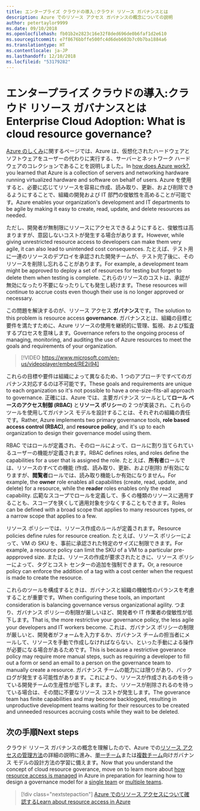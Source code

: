 ```yaml
---
title: エンタープライズ クラウドの導入:クラウド リソース ガバナンスとは
description: Azure でのリソース アクセス ガバナンスの概念についての説明
author: petertaylor9999
ms.date: 09/10/2018
ms.openlocfilehash: fb01b2e2823c16e32f8ded696de0b6faf1d2e610
ms.sourcegitcommit: e7f8676bbffe500fc4d6deb603b7c0b7ba1884a6
ms.translationtype: HT
ms.contentlocale: ja-JP
ms.lasthandoff: 12/10/2018
ms.locfileid: "53179282"
---
```

# <a name="enterprise-cloud-adoption-what-is-cloud-resource-governance"></a><span data-ttu-id="3dbf5-103">エンタープライズ クラウドの導入:クラウド リソース ガバナンスとは</span><span class="sxs-lookup"><span data-stu-id="3dbf5-103">Enterprise Cloud Adoption: What is cloud resource governance?</span></span>

<span data-ttu-id="3dbf5-104">[Azure のしくみ](what-is-azure.md)に関するページでは、Azure は、仮想化されたハードウェアとソフトウェアをユーザーの代わりに実行する、サーバーとネットワーク ハードウェアのコレクションであることを説明しました。</span><span class="sxs-lookup"><span data-stu-id="3dbf5-104">In [how does Azure work?](what-is-azure.md), you learned that Azure is a collection of servers and networking hardware running virtualized hardware and software on behalf of users.</span></span> <span data-ttu-id="3dbf5-105">Azure を使用すると、必要に応じてリソースを容易に作成、読み取り、更新、および削除できるようにすることで、組織の開発および IT 部門の俊敏性を高めることが可能です。</span><span class="sxs-lookup"><span data-stu-id="3dbf5-105">Azure enables your organization's development and IT departments to be agile by making it easy to create, read, update, and delete resources as needed.</span></span>

<span data-ttu-id="3dbf5-106">ただし、開発者が無制限にリソースにアクセスできるようにすると、俊敏性は高まりますが、意図しないコストが発生する場合があります。</span><span class="sxs-lookup"><span data-stu-id="3dbf5-106">However, while giving unrestricted resource access to developers can make them very agile, it can also lead to unintended cost consequences.</span></span> <span data-ttu-id="3dbf5-107">たとえば、テスト用に一連のリソースのデプロイを承認された開発チームが、テスト完了後に、そのリソースを削除し忘れることがあります。</span><span class="sxs-lookup"><span data-stu-id="3dbf5-107">For example, a development team might be approved to deploy a set of resources for testing but forget to delete them when testing is complete.</span></span> <span data-ttu-id="3dbf5-108">これらのリソースのコストは、承認が無効になったり不要になったりしても発生し続けます。</span><span class="sxs-lookup"><span data-stu-id="3dbf5-108">These resources will continue to accrue costs even though their use is no longer approved or necessary.</span></span> 

<span data-ttu-id="3dbf5-109">この問題を解決するのが、リソース アクセス **ガバナンス**です。</span><span class="sxs-lookup"><span data-stu-id="3dbf5-109">The solution to this problem is resource access **governance**.</span></span> <span data-ttu-id="3dbf5-110">ガバナンスとは、組織の目標と要件を満たすために、Azure リソースの使用を継続的に管理、監視、および監査するプロセスを意味します。</span><span class="sxs-lookup"><span data-stu-id="3dbf5-110">Governance refers to the ongoing process of managing, monitoring, and auditing the use of Azure resources to meet the goals and requirements of your organization.</span></span> 

> [!VIDEO https://www.microsoft.com/en-us/videoplayer/embed/RE2ii94] 

<span data-ttu-id="3dbf5-111">これらの目標や要件は組織によって異なるため、1 つのアプローチですべてのガバナンス対応するのは不可能です。</span><span class="sxs-lookup"><span data-stu-id="3dbf5-111">These goals and requirements are unique to each organization so it's not possible to have a one-size-fits-all approach to governance.</span></span> <span data-ttu-id="3dbf5-112">正確には、Azure では、主要ガバナンス ツールとして**ロール ベースのアクセス制御 (RBAC)** と**リソース ポリシー**の 2 つが実装され、これらのツールを使用してガバナンス モデルを設計することは、それぞれの組織の責任です。</span><span class="sxs-lookup"><span data-stu-id="3dbf5-112">Rather, Azure implements two primary governance tools, **role based access control (RBAC)**, and **resource policy**, and it's up to each organization to design their governance model using them.</span></span>

<span data-ttu-id="3dbf5-113">RBAC ではロールが定義され、そのロールによって、ロールに割り当てられているユーザーの機能が定義されます。</span><span class="sxs-lookup"><span data-stu-id="3dbf5-113">RBAC defines roles, and roles define the capabilities for a user that is assigned the role.</span></span> <span data-ttu-id="3dbf5-114">たとえば、**所有者**ロールでは、リソースのすべての機能 (作成、読み取り、更新、および削除) が有効になりますが、**閲覧者**ロールでは、読み取り機能しか有効になりません。</span><span class="sxs-lookup"><span data-stu-id="3dbf5-114">For example, the **owner** role enables all capabilites (create, read, update, and delete) for a resource, while the  **reader** roles enables only the read capability.</span></span> <span data-ttu-id="3dbf5-115">広範なスコープでロールを定義して、多くの種類のリソースに適用することも、スコープを狭くして適用対象を少なくすることもできます。</span><span class="sxs-lookup"><span data-stu-id="3dbf5-115">Roles can be defined with a broad scope that applies to many resources types, or a narrow scope that applies to a few.</span></span> 

<span data-ttu-id="3dbf5-116">リソース ポリシーでは、リソース作成のルールが定義されます。</span><span class="sxs-lookup"><span data-stu-id="3dbf5-116">Resource policies define rules for resource creation.</span></span> <span data-ttu-id="3dbf5-117">たとえば、リソース ポリシーによって、VM の SKU を、事前に承認された特定のサイズに制限できます。</span><span class="sxs-lookup"><span data-stu-id="3dbf5-117">For example, a resource policy can limit the SKU of a VM to a particular pre-appproved size.</span></span> <span data-ttu-id="3dbf5-118">または、リソースの作成が要求されたときに、リソース ポリシーによって、タグとコスト センターの追加を強制できます。</span><span class="sxs-lookup"><span data-stu-id="3dbf5-118">Or, a resource policy can enforce the addition of a tag with a cost center when the request is made to create the resource.</span></span> 

<span data-ttu-id="3dbf5-119">これらのツールを構成するときは、ガバナンスと組織の機敏性のバランスを考慮することが重要です。</span><span class="sxs-lookup"><span data-stu-id="3dbf5-119">When configuring these tools, an important consideration is balancing governance versus organizational agility.</span></span> <span data-ttu-id="3dbf5-120">つまり、ガバナンス ポリシーの制限が厳しいほど、開発者や IT 作業者の俊敏性が低下します。</span><span class="sxs-lookup"><span data-stu-id="3dbf5-120">That is, the more restrictive your governance policy, the less agile your developers and IT workers become.</span></span> <span data-ttu-id="3dbf5-121">これは、ガバナンス ポリシーの制限が厳しいと、開発者がフォームを入力するか、ガバナンス チームの担当者にメールして、リソースを手動で作成しなければならない、といった手動による操作が必要になる場合があるためです。</span><span class="sxs-lookup"><span data-stu-id="3dbf5-121">This is because a restrictive goverance policy may require more manual steps, such as requiring a developer to fill out a form or send an email to a person on the governance team to manually create a resource.</span></span> <span data-ttu-id="3dbf5-122">ガバナンス チームの能力には限りがあり、バックログが発生する可能性があります。これにより、リソースが作成されるのを待っている開発チームの生産性が低下します。また、リソースが削除されるのを待っている場合は、その間に不要なリソース コストが発生します。</span><span class="sxs-lookup"><span data-stu-id="3dbf5-122">The goverance team has finite capabilities and may become backlogged, resulting in unproductive development teams waiting for their resources to be created and unneeded resources accruing costs while they wait to be deleted.</span></span>

## <a name="next-steps"></a><span data-ttu-id="3dbf5-123">次の手順</span><span class="sxs-lookup"><span data-stu-id="3dbf5-123">Next steps</span></span>

<span data-ttu-id="3dbf5-124">クラウド リソース ガバナンスの概念を理解したので、Azure での[リソース アクセスの管理方法](azure-resource-access.md)の詳細の説明に進み、[単一チーム](../governance/governance-single-team.md)または[複数チーム](../governance/governance-multiple-teams.md)向けガバナンス モデルの設計方法の学習に備えます。</span><span class="sxs-lookup"><span data-stu-id="3dbf5-124">Now that you understand the concept of cloud resource goverance, move on to learn more about [how resource access is managed](azure-resource-access.md) in Azure in preparation for learning how to design a governance model for a [single team](../governance/governance-single-team.md) or [multiple teams](../governance/governance-multiple-teams.md).</span></span>

> [!div class="nextstepaction"]
> [<span data-ttu-id="3dbf5-125">Azure でのリソース アクセスについて確認する</span><span class="sxs-lookup"><span data-stu-id="3dbf5-125">Learn about resource access in Azure</span></span>](azure-resource-access.md)
